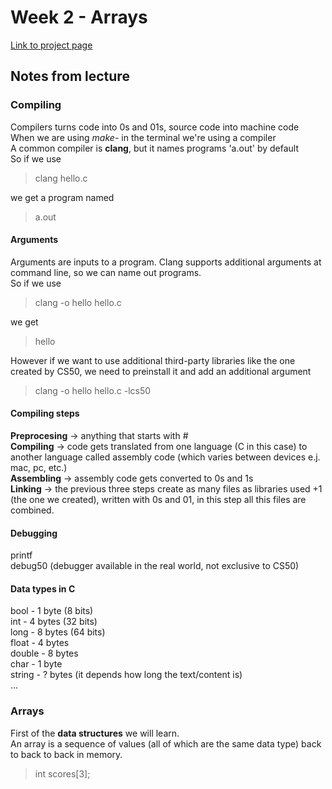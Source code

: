 # Week 2 - Arrays

[Link to project page](https://cs50.harvard.edu/x/2025/psets/2/)

## Notes from lecture
### Compiling
Compilers turns code into 0s and 01s, source code into machine code \
When we are using _make-_ in the terminal we're using a compiler \
A common compiler is **clang**, but it names programs 'a.out' by default \
So if we use
> clang hello.c

we get a program named 
> a.out 

#### Arguments
Arguments are inputs to a program. Clang supports additional arguments at command line, so we can name out programs. \
So if we use
> clang -o hello hello.c

we get 
> hello 

However if we want to use additional third-party libraries like the one created by CS50, we need to preinstall it and add an additional argument  
> clang -o hello hello.c -lcs50

#### Compiling steps
**Preprocesing** -> anything that starts with # \
**Compiling** -> code gets translated from one language (C in this case) to another language called assembly code (which varies between devices e.j. mac, pc, etc.) \
**Assembling** ->  assembly code gets converted to 0s and 1s \
**Linking** -> the previous three steps create as many files as libraries used +1 (the one we created), written with 0s and 01, in this step all this files are combined. 

#### Debugging
printf \
debug50 (debugger available in the real world, not exclusive to CS50)

#### Data types in C
bool - 1 byte (8 bits) \
int - 4 bytes (32 bits) \
long - 8 bytes (64 bits) \
float - 4 bytes \
double - 8 bytes \
char - 1 byte \
string - ? bytes (it depends how long the text/content is) \
...

### Arrays
First of the **data structures** we will learn. \
An array is a sequence of values (all of which are the same data type) back to back to back in memory.
> int scores[3];



